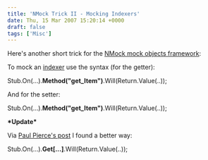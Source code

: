 ```yaml
---
title: 'NMock Trick II - Mocking Indexers'
date: Thu, 15 Mar 2007 15:20:14 +0000
draft: false
tags: ['Misc']
---
```


Here's another short trick for the [NMock mock objects framework](http://nmock.org/ "NMock mock objects framework"):

To mock an [indexer](http://msdn2.microsoft.com/en-us/library/2549tw02.aspx "indexer") use the syntax (for the getter):

Stub.On(...).**Method(****"get\_Item"****)**.Will(Return.Value(..));

And for the setter:

Stub.On(...).**Method(****"get\_Item"****)**.Will(Return.Value(..));

**\*Update\***

Via [Paul Pierce's post](http://paulpierce.co.uk/?p=4 "Paul Pierce's post") I found a better way:

Stub.On(...).**Get\[****...****\]**.Will(Return.Value(..));